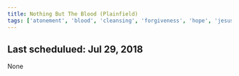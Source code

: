 ```yaml
---
title: Nothing But The Blood (Plainfield)
tags: ['atonement', 'blood', 'cleansing', 'forgiveness', 'hope', 'jesus', 'power', 'redemption', 'righteousness', 'sacrifice', 'salvation', 'sin', 'wholeness']
---
```


## Last schedulued: Jul 29, 2018          

None
